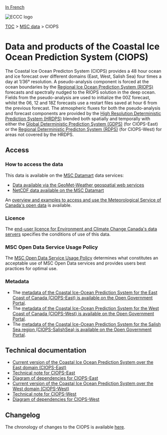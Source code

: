 [In French](readme_ciops_fr.md)

![ECCC logo](../../img_eccc-logo.png)

[TOC](../../readme_en.md) > [MSC data](../readme_en.md) > CIOPS

# Data and products of the Coastal Ice Ocean Prediction System (CIOPS)

The Coastal Ice Ocean Predicton System (CIOPS) provides a 48 hour ocean and ice forecast over different domains (East, West, Salish Sea) four times a day at 1/36° resolution. A pseudo-analysis component is forced at the ocean boundaries by the [Regional Ice Ocean Prediction System (RIOPS)](../nwp_riops/readme_riops_en.md) forecasts and spectrally nudged to the RIOPS solution in the deep ocean. Fields from the pseudo-analysis are used to initialize the 00Z forecast, whilst the 06, 12 and 18Z forecasts use a restart files saved at hour 6 from the previous forecast. The atmospheric fluxes for both the pseudo-analysis and forecast components are provided by the [High Resolution Deterministic Prediction System (HRDPS)](../nwp_hrdps/readme_hrdps_en.md) blended both spatially and temporally with either the [Global Deterministic Prediction System (GDPS)](../nwp_gdps/readme_gdps_en.md) (for CIOPS-East) or the [Regional Deterministic Predicton System (RDPS)](../nwp_rdps/readme_rdps_en.md) (for CIOPS-West) for areas not covered by the HRDPS.

## Access

### How to access the data

This data is available on the [MSC Datamart](../../msc-datamart/readme_en.md) data services:

* [Data available via the GeoMet-Weather geospatial web services](readme_ciops-geomet_en.md)
* [NetCDF data available on the MSC Datamart](readme_ciops-datamart_en.md)

An [overview and examples to access and use the Meteorological Service of Canada's open data](../../usage/readme_en.md) is available.

### Licence

The [end-user licence for Environment and Climate Change Canada's data servers](../../licence/readme_en.md) specifies the conditions of use of this data.

### MSC Open Data Service Usage Policy

The [MSC Open Data Service Usage Policy](../../usage-policy/readme_en.md) determines what constitutes an acceptable use of MSC Open Data services and provides users best practices for optimal use.

### Metadata

* The [metadata of the Coastal Ice-Ocean Prediction System for the East Coast of Canada (CIOPS-East) is available on the Open Government Portal](https://open.canada.ca/data/en/dataset/bfe44cce-a9c4-467f-9172-c8800b32e4ec).
* The [metadata of the Coastal Ice-Ocean Prediction System for the West Coast of Canada (CIOPS-West) is available on the Open Government Portal](https://open.canada.ca/data/en/dataset/390abee6-4ba0-4d6e-ae79-25753d1c43f3).
* The [metadata of the Coastal Ice-Ocean Prediction System for the Salish Sea region (CIOPS-SalishSea) is available on the Open Government Portal](https://open.canada.ca/data/en/dataset/cccb0064-5ab3-416a-a4f0-566b54f466f3).

## Technical documentation

* [Current version of the Coastal Ice Ocean Prediction System over the East domain (CIOPS-East)](https://collaboration.cmc.ec.gc.ca/cmc/CMOI/product_guide/docs/tech_specifications/tech_specifications_CIOPS-EAST_e.pdf)
* [Technical note for CIOPS-East](https://collaboration.cmc.ec.gc.ca/cmc/CMOI/product_guide/docs/tech_notes/technote_ciops-east_e.pdf)
* [Diagram of dependencies for CIOPS-East](https://collaboration.cmc.ec.gc.ca/cmc/cmos/public_doc/msc-data/nwep-dependency-diagrams/system_CIOPS-E_en.svg)
* [Current version of the Coastal Ice Ocean Prediction System over the West domain (CIOPS-West)](https://collaboration.cmc.ec.gc.ca/cmc/CMOI/product_guide/docs/tech_specifications/tech_specifications_CIOPS-WEST_e.pdf)
* [Technical note for CIOPS-West](https://collaboration.cmc.ec.gc.ca/cmc/CMOI/product_guide/docs/tech_notes/technote_ciops-west_e.pdf)
* [Diagram of dependencies for CIOPS-West](https://collaboration.cmc.ec.gc.ca/cmc/cmos/public_doc/msc-data/nwep-dependency-diagrams/system_CIOPS-W_en.svg)


## Changelog

The chronology of changes to the CIOPS is available [here](changelog_ciops_en.md).


